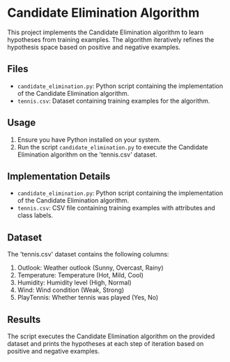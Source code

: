 # Candidate Elimination Algorithm

This project implements the Candidate Elimination algorithm to learn hypotheses from training examples. The algorithm iteratively refines the hypothesis space based on positive and negative examples.

## Files

- `candidate_elimination.py`: Python script containing the implementation of the Candidate Elimination algorithm.
- `tennis.csv`: Dataset containing training examples for the algorithm.

## Usage

1. Ensure you have Python installed on your system.
2. Run the script `candidate_elimination.py` to execute the Candidate Elimination algorithm on the 'tennis.csv' dataset.

## Implementation Details

- `candidate_elimination.py`: Python script containing the implementation of the Candidate Elimination algorithm.
- `tennis.csv`: CSV file containing training examples with attributes and class labels.

## Dataset

The 'tennis.csv' dataset contains the following columns:

1. Outlook: Weather outlook (Sunny, Overcast, Rainy)
2. Temperature: Temperature (Hot, Mild, Cool)
3. Humidity: Humidity level (High, Normal)
4. Wind: Wind condition (Weak, Strong)
5. PlayTennis: Whether tennis was played (Yes, No)

## Results

The script executes the Candidate Elimination algorithm on the provided dataset and prints the hypotheses at each step of iteration based on positive and negative examples.

